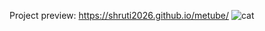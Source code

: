 Project preview: https://shruti2026.github.io/metube/
![cat](https://i.natgeofe.com/n/548467d8-c5f1-4551-9f58-6817a8d2c45e/NationalGeographic_2572187_2x3.jpg)
